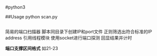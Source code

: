 #python3

##Usage
python scan.py

##
简易的端口扫描器
脚本同目录下创建IP和port文件
正则筛选出符合标准的IP address
引用线程模块
使用socket进行端口探测
回显结果并计时

**端口支撑区间格式**
如21-23
